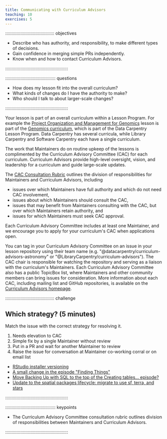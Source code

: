 ```yaml
---
title: Communicating with Curriculum Advisors
teaching: 10
exercises: 5
---
```


::::::::::::::::::::::::::::::::::::::: objectives

- Describe who has authority, and responsibility, to make different types of decisions.
- Gain confidence in merging simple PRs independently.
- Know when and how to contact Curriculum Advisors.

::::::::::::::::::::::::::::::::::::::::::::::::::

:::::::::::::::::::::::::::::::::::::::: questions

- How does my lesson fit into the overall curriculum?
- What kinds of changes do I have the authority to make?
- Who should I talk to about larger-scale changes?

::::::::::::::::::::::::::::::::::::::::::::::::::

Your lesson is part of an overall curriculum within a Lesson Program. For example
the [Project Organization and Management for Genomics](https://datacarpentry.org/organization-genomics/) lesson
is part of the [Genomics curriculum](https://datacarpentry.org/genomics-workshop/),
which is part of the Data Carpentry Lesson Program. Data Carpentry has several curricula,
while Library Carpentry and Software Carpentry each have a single curriculum.

The work that Maintainers do on routine upkeep of the lessons
is complimented by the Curriculum Advisory Committee (CAC) for
each curriculum. Curriculum Advisors provide high-level oversight, vision, and leadership
for a curriculum and guide large-scale updates.

The [CAC Consultation Rubric](https://docs.carpentries.org/topic_folders/lesson_development/cac-consult-rubric.html) outlines the division of
responsibilities for Maintainers and Curriculum Advisors, including

- issues over which Maintainers have full authority and which do not need CAC involvement,
- issues about which Maintainers should consult the CAC,
- issues that may benefit from Maintainers consulting with the CAC, but over which Maintainers retain authority, and
- issues for which Maintainers must seek CAC approval.

Each Curriculum Advisory Committee includes at least one Maintainer, and we encourage you to apply for your curriculum's CAC when applications open.

You can tag in your Curriculum Advisory Committee on an issue in your lesson repository using their team name (e.g. "@datacarpentry/curriculum-advisors-astronomy" or "@LibraryCarpentry/curriculum-advisors"). The CAC chair is responsible for watching the
repository and serving as a liaison with the curriculum's Maintainers.
Each Curriculum Advisory Committee also has a public TopicBox list, where
Maintainers and other community members can bring issues for consideration. More information about each CAC, including mailing list and GitHub repositories, is available on the [Curriculum Advisors homepage](https://carpentries.org/curriculum-advisors/).

:::::::::::::::::::::::::::::::::::::::  challenge

## Which strategy? (5 minutes)

Match the issue with the correct strategy for resolving it.

1. Needs elevation to CAC
2. Simple fix by a single Maintainer without review
3. Put in a PR and wait for another Maintainer to review
4. Raise the issue for conversation at Maintainer co-working corral or on email list

- [RStudio installer versioning](https://github.com/datacarpentry/R-ecology-lesson/issues/791)
- [A small change in the episode "Finding Things"](https://github.com/swcarpentry/shell-novice/issues/1294)
- [Move Backing Up with SQL to the top of the Creating tables... episode?](https://github.com/LibraryCarpentry/lc-sql/issues/135)
- [Update to the spatial packages lifecycle: migrate to use sf, terra, and stars](https://github.com/datacarpentry/r-raster-vector-geospatial/issues/363)
  

::::::::::::::::::::::::::::::::::::::::::::::::::

:::::::::::::::::::::::::::::::::::::::: keypoints

- The Curriculum Advisory Committee consultation rubric outlines division of responsibilities between Maintainers and Curriculum Advisors.

::::::::::::::::::::::::::::::::::::::::::::::::::


